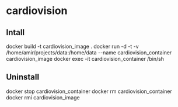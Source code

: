 # cardiovision

## Intall

docker build -t cardiovision_image .
docker run -d -t -v /home/amir/projects/data:/home/data --name cardiovision_container cardiovision_image
docker exec -it cardiovision_container /bin/sh
<!-- eval "$(conda shell.bash hook)" -->

## Uninstall
docker stop cardiovision_container
docker rm cardiovision_container
docker rmi cardiovision_image